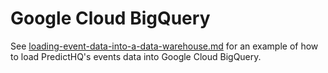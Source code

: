 # Google Cloud BigQuery

See [loading-event-data-into-a-data-warehouse.md](../../getting-started/tutorials-by-use-case/loading-event-data-into-a-data-warehouse.md "mention") for an example of how to load PredictHQ's events data into Google Cloud BigQuery.
